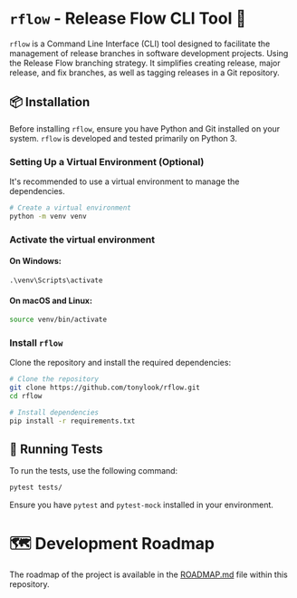 # `rflow` - Release Flow CLI Tool 🚀

`rflow` is a Command Line Interface (CLI) tool designed to facilitate the management of release branches in software development projects. Using the Release Flow branching strategy. It simplifies creating release, major release, and fix branches, as well as tagging releases in a Git repository.

## 📦 Installation

Before installing `rflow`, ensure you have Python and Git installed on your system. `rflow` is developed and tested primarily on Python 3.

### Setting Up a Virtual Environment (Optional)

It's recommended to use a virtual environment to manage the dependencies.

```bash
# Create a virtual environment
python -m venv venv
````
### Activate the virtual environment
#### On Windows:
```.\venv\Scripts\activate```
#### On macOS and Linux:
```bash
source venv/bin/activate
```
### Install `rflow`
Clone the repository and install the required dependencies:
```bash
# Clone the repository
git clone https://github.com/tonylook/rflow.git
cd rflow

# Install dependencies
pip install -r requirements.txt
```

## 🧪 Running Tests

To run the tests, use the following command:

```bash
pytest tests/
```
Ensure you have `pytest` and `pytest-mock` installed in your environment.

# 🗺️ Development Roadmap

The roadmap of the project is available in the [ROADMAP.md](ROADMAP.md) file within this repository.

